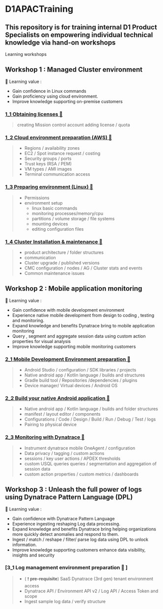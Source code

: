 # D1APACTraining

## This repository is for training internal D1 Product Specialists on empowering individual technical knowledge via hand-on workshops

Learning workshops

## Workshop 1 : Managed Cluster environment

:blue_book: Learning value : 
 - Gain confidence in Linux commands
 - Gain proficiency using cloud environment. 
 - Improve knowledge supporting on-premise customers

  ### [1_1 Obtaining licenses :link: ](https://github.com/hakansuku/D1APACTraining/blob/main/1_1%20Obtain%20Dynatrace%20License.md)
  > creating Mission control account
  > adding license / quota

  ### [1_2 Cloud environment preparation (AWS) :link: ](https://github.com/hakansuku/D1APACTraining/blob/main/1_2%20Cloud%20environment%20preparation.md)
  > - Regions / availability zones
  > - EC2 / Spot instance request / costing
  > - Security groups / ports 
  > - Trust keys (RSA / PEM)
  > - VM types / AMI images
  > - Terminal communication access

  ### [1_3 Preparing environment (Linux) :link: ](https://github.com/hakansuku/D1APACTraining/blob/main/1_3%20Learning%20the%20linux%20envrionment%20and%20preparation.md)
  > - Permissions
  > - environment setup
  >   - linux basic commands 
  >   - monitoring processes/memory/cpu 
  >   - partitions / volume storage / file systems
  >   - mounting devices
  >   - editing configuration files

  ### [1_4 Cluster Installation & maintenance :link: ](https://github.com/hakansuku/D1APACTraining/blob/main/1_4%20Cluster_Installation_maintenance.md)
  > - product architecture / folder structures
  > - communication 
  > - Cluster upgrade / published versions
  > - CMC configuration / nodes / AG / Cluster stats and events
  > - Common maintenance issues

## Workshop 2 : Mobile application monitoring

:blue_book: Learning value : 
 - Gain confidence with mobile development environment
 - Experience native mobile development from design to coding , testing and monitoring.
 - Expand knowledge and benefits Dynatrace bring to mobile application monitoring
 - Query , segment and aggregate session data using custom action properties for visual analysis
 - Improve knowledge supporting mobile monitoring customers

  ### [2_1 Mobile Development Environment preparation :link: ](https://github.com/hakansuku/D1APACTraining/blob/main/2_1%20Mobile%20Development%20Environment%20preparatio.md)
  > - Android Studio / configuration / SDK libraries / projects
  > - Native android app / Kotlin language / builds and structures
  > - Gradle build tool / Repositories /dependencies / plugins
  > - Device manager/ Virtual devices / Android OS

  ### [2_2 Build your native Android application :link: ](https://github.com/hakansuku/D1APACTraining/blob/main/2_2%20Build%20your%20native%20Android%20application.md)
  > - Native android app / Kotlin language / builds and folder structures
  > - manifest / layout editor / components
  > - Configurations / Code / Design / Build / Run / Debug / Test / logs
  > - Pairing to physical device 

  ### [2_3 Monitoring with Dynatrace :link: ](https://github.com/hakansuku/D1APACTraining/blob/main/2_3%20Monitoring%20with%20Dynatrace.md)
  > - Instrument dynatrace mobile OneAgent / configuration
  > - Data privacy / tagging / custom actions
  > - sessions / key user actions / APDEX thresholds
  > - custom USQL queries queries / segmentation and aggregation of session data
  > - custom action properties / custom metrics / dashboards
 
## Workshop 3 : Unleash the full power of logs using Dynatrace Pattern Language (DPL)

:blue_book: Learning value : 
 - Gain confidence with Dynatrace Pattern Language 
 - Experience ingesting reshaping Log data processing.
 - Expand knowledge and benefits Dynatrace bring helping organizations more quickly detect anomalies and respond to them.
 - Ingest / match / reshape / filter/ parse log data using DPL to unlock information.
 - Improve knowledge supporting customers enhance data visibility, insights and security

  ### [3_1 Log management environment preparation :link: ]
  > - ( :exclamation: **pre-requisite**) SaaS Dynatrace (3rd gen) tenant environment access
  > - Dynatrace API / Environment API v2 / Log API / Access Token and scope
  > - Ingest sample log data / verify structure
  
 


